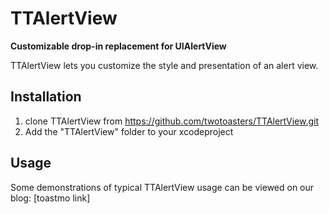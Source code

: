 # TTAlertView

**Customizable drop-in replacement for UIAlertView**

TTAlertView lets you customize the style and presentation of an alert view. 

## Installation

1. clone TTAlertView from https://github.com/twotoasters/TTAlertView.git
2. Add the "TTAlertView" folder to your xcodeproject

## Usage 

Some demonstrations of typical TTAlertView usage can be viewed on our blog: [toastmo link]